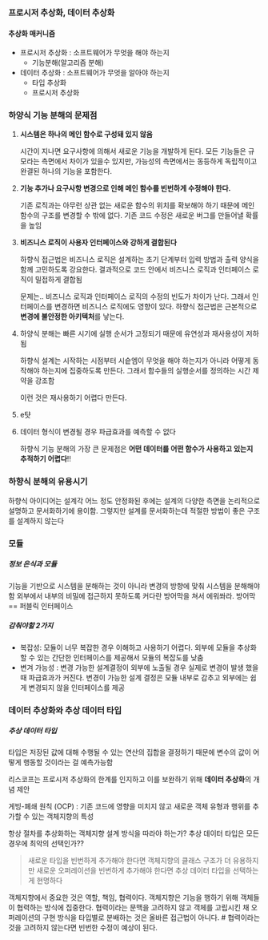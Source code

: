 ### 프로시저 추상화, 데이터 추상화

#### 추상화 매커니즘

- 프로시저 추상화 : 소프트웨어가 무엇을 해야 하는지
  - 기능분해(알고리즘 분해)
- 데이터 추상화 : 소프트웨어가 무엇을 알아야 하는지
  - 타입 추상화
  - 프로시저 추상화

### 하양식 기능 분해의 문제점

1. **시스템은 하나의 메인 함수로 구성돼 있지 않음**

   시간이 지나면 요구사항에 의해서 새로운 기능을 개발하게 된다. 모든 기능들은 규모라는 측면에서 차이가 있을수 있지만, 가능성의 측면에서는 동등하게 독립적이고 완결된 하나의 기능을 포함한다.

2. **기능 추가나 요구사항 변경으로 인해 메인 함수를 빈번하게 수정해야 한다.**

   기존 로직과는 아무런 상관 없는 새로운 함수의 위치를 확보해야 하기 때문에 메인 함수의 구조를 변경할 수 밖에 없다. 기존 코드 수정은 새로운 버그를 만들어낼 확률을 높임

3. **비즈니스 로직이 사용자 인터페이스와 강하게 결합된다**

   하향식 접근법은 비즈니스 로직은 설계하는 초기 단계부터 입력 방법과 출력 양식을 함께 고민하도록 강요한다. 결과적으로 코드 안에서 비즈니스 로직과 인터페이스 로직이 밀접하게 결합됨

   문제는.. 비즈니스 로직과 인터페이스 로직의 수정의 빈도가 차이가 난다. 그래서 인터페이스를 변경하면 비즈니스 로직에도 영향이 있다. 하향식 접근법은 근본적으로 **변경에 불안정한 아키텍처**를 낳는다.

4. 하양식 분해는 빠른 시기에 실행 순서가 고정되기 때문에 유연성과 재사용성이 저하됨

   하향식 설계는 시작하는 시점부터 시슽엠이 무엇을 해야 하는지가 아니라 어떻게 동작해야 하는지에 집중하도록 만든다. 그래서 함수들의 실행순서를 정의하는 시간 제약을 강조함

   이런 것은 재사용하기 어렵다 만든다.

5. e턋

6. 데이터 형식이 변경될 경우 파급효과를 예측할 수 없다

   하향식 기능 분해의 가장 큰 문제점은 **어떤 데이터를 어떤 함수가 사용하고 있는지 추적하기 어렵다**!!

### 하향식 분해의 유용시기

하향식 아이디어는 설계각 어느 정도 안정화된 후에는 설계의 다양한 측면을 논리적으로 설명하고 문서화하기에 용이함.
그렇지만 설계를 문서화하는데 적절한 방법이 좋은 구조를 설계하지 않는다

### 모듈

##### 정보 은식과 모듈

기능을 기반으로 시스템을 분해하는 것이 아니라 변경의 방향에 맞춰 시스템을 분해해야함
외부에서 내부의 비밀에 접근하지 못하도록 커다란 방어막을 쳐서 에워쏴라. 방어막 == 퍼블릭 인터페이스

##### 감춰야할  2가지

- 복잡성: 모듈이 너무 복잡한 경우 이해하고 사용하기 어렵다. 외부에 모듈을 추상화 할 수 있는 간단한 인터페이스를 제공해서 모듈의 복잡도를 낮춤
- 변겨 가능성 : 변경 가능한 설계결정이 외부에 노출될 경우 실제로 변경이 발생 했을 때 파급효과가 커진다. 변경이 가능한 설계 결정은 모듈 내부로 감추고 외부에는 쉽게 변경되지 않을 인터페이스를 제공

### 데이터 추상화와 추상 데이터 타입

##### 추상 데이터 타입

타입은 저장된 값에 대해 수행될 수 있는 연산의 집합을 결정하기 때문에 변수의 값이 어떻게 행동할 것이라는 걸 예측가능함

리스코프는 프로시저 추상화의 한계를 인지하고 이를 보완하기 위해 **데이터 추상화**의 개념 제안

게빙-폐쇄 원칙 (OCP) : 기존 코드에 영향을 미치지 않고 새로운 객체 유형과 행위를 추가할 수 있는 객체지향의 특성

항상 절차를 추상화하는 객체지향 설계 방식을 따라야 하는가? 추상 데이터 타입은 모든 경우에 최악의 선택인가??

> 새로운 타입을 빈번하게 추가해야 한다면 객체지향의 클래스 구조가 더 유용하지만 새로운 오퍼레이션을 빈번하게 추가해야 한다면 추상 데이터 타입을 선택하는게 현명하다

객체지향에서 중요한 것은 역할, 책임, 협력이다. 객체지향은 기능을 행하기 위해 객체들이 협력하는 방식에 집중한다. 협력이라는 문맥을 고려하지 않고 객체를 고립시킨 채 오퍼레이션의 구현 방식을 타입별로 분배하는 것은 올바른 접근법이 아니다.  # 협력이라는 것을 고려하지 않는다면 빈번한 수정이 예상이 된다.